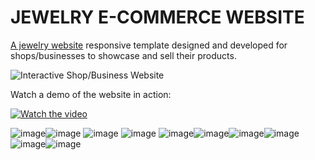 # JEWELRY E-COMMERCE WEBSITE

[A jewelry website](https://alteakapxhiu.github.io/Interactive-Shop-Business-Website/) responsive template designed and developed for shops/businesses to showcase and sell their products.

![Interactive Shop/Business Website](https://i.postimg.cc/02yzGHS5/Cover-Alisa-Jewels-1.png)

Watch a demo of the website in action:

[![Watch the video](https://i.imghippo.com/files/cNDGk1724318936.jpg)
](https://www.youtube.com/watch?)

![image](https://github.com/user-attachments/assets/aa9ec824-993e-4142-913a-45a6399ec9f8)![image](https://github.com/user-attachments/assets/92748730-707e-4573-a4d8-a60e34d2fca8)
![image](https://github.com/user-attachments/assets/e5e335b3-7d8c-402c-bbb1-e5bf9145400d)
![image](https://github.com/user-attachments/assets/6bd7b2c8-c2cd-45ef-b141-564dfc63b7b1)
![image](https://github.com/user-attachments/assets/4f6dbb98-5072-440d-9d9f-37a0fd853e12)![image](https://github.com/user-attachments/assets/19f2a2ad-c4d9-4112-8aee-01514d0b58a5)![image](https://github.com/user-attachments/assets/231319f8-5b68-48e2-991d-3d3fc4fbf2c2)![image](https://github.com/user-attachments/assets/c04ffcd7-72b9-465d-aeb2-eb614dbc462d)![image](https://github.com/user-attachments/assets/01eea4b7-c0df-491e-ab88-8ef52bb06a52)![image](https://github.com/user-attachments/assets/8f2f1f31-1acb-44ad-a26c-7b4630568068)
